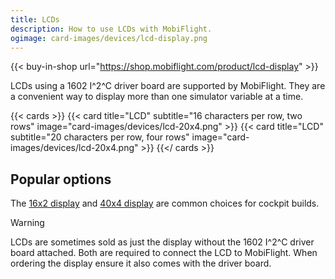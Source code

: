 ```yaml
---
title: LCDs
description: How to use LCDs with MobiFlight.
ogimage: card-images/devices/lcd-display.png
---
```


{{< buy-in-shop url="https://shop.mobiflight.com/product/lcd-display" >}}

LCDs using a 1602 I^2^C driver board are supported by MobiFlight. They are a convenient way to display more than one simulator variable at a time.

{{< cards >}}
{{< card title="LCD" subtitle="16 characters per row, two rows" image="card-images/devices/lcd-20x4.png" >}}
{{< card title="LCD" subtitle="20 characters per row, four rows" image="card-images/devices/lcd-20x4.png" >}}
{{</ cards >}}

## Popular options

The [16x2 display](https://shop.mobiflight.com/product/lcd-display) and [40x4 display](https://www.amazon.com/s?k=lcd+hd44780+20x4) are common choices for cockpit builds.

> [!WARNING]
> LCDs are sometimes sold as just the display without the 1602 I^2^C driver board attached. Both are required to connect the LCD to MobiFlight. When ordering the display ensure it also comes with the driver board.
